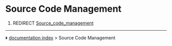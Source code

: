 # Source Code Management
1.  REDIRECT [Source_code_management](Source_code_management.md)



---
⏵ [documentation index](../README.md) > Source Code Management
